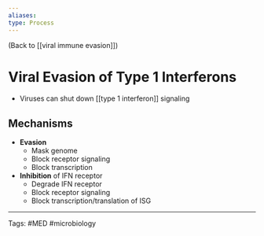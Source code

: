 ```yaml
---
aliases: 
type: Process
---
```


(Back to [[viral immune evasion]])

# Viral Evasion of Type 1 Interferons

- Viruses can shut down [[type 1 interferon]] signaling
## Mechanisms
- **Evasion**
	- Mask genome
	- Block receptor signaling
	- Block transcription
- **Inhibition** of IFN receptor
	- Degrade IFN receptor
	- Block receptor signaling
	- Block transcription/translation of ISG

---
Tags: #MED #microbiology 